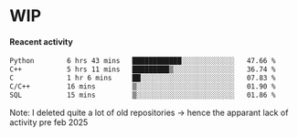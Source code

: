 # WIP

#### Reacent activity
<!--START_SECTION:waka-->

```txt
Python        6 hrs 43 mins   ████████████░░░░░░░░░░░░░   47.66 %
C++           5 hrs 11 mins   █████████▒░░░░░░░░░░░░░░░   36.74 %
C             1 hr 6 mins     ██░░░░░░░░░░░░░░░░░░░░░░░   07.83 %
C/C++         16 mins         ▒░░░░░░░░░░░░░░░░░░░░░░░░   01.90 %
SQL           15 mins         ▒░░░░░░░░░░░░░░░░░░░░░░░░   01.86 %
```

<!--END_SECTION:waka--> 

Note: I deleted quite a lot of old repositories -> hence the apparant lack of activity pre feb 2025
